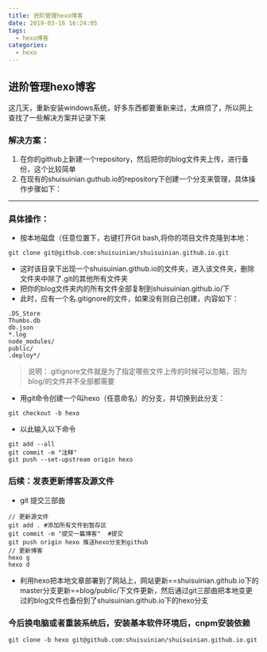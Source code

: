 ```yaml
---
title: 进阶管理hexo博客
date: 2019-03-16 16:24:05
tags: 
  - hexo博客
categories:
  - hexo
---
```

## 进阶管理hexo博客
这几天，重新安装windows系统，好多东西都要重新来过，太麻烦了，所以网上查找了一些解决方案并记录下来
### 解决方案：
1. 在你的github上新建一个repository，然后把你的blog文件夹上传，进行备份，这个比较简单
2. 在现有的shuisuinian.guthub.io的repository下创建一个分支来管理，具体操作步骤如下：
* * *
<!-- more -->
### 具体操作：

* 按本地磁盘（任意位置下，右键打开Git bash,将你的项目文件克隆到本地：
```
git clone git@github.com:shuisuinian/shuisuinian.github.io.git
```
* 这时该目录下出现一个shuisuinian.github.io的文件夹，进入该文件夹，删除文件夹中除了.git的其他所有文件夹
* 把你的blog文件夹内的所有文件全部复制到shuisuinian.github.io/下
* 此时，应有一个名.gitignore的文件，如果没有则自己创建，内容如下：
```
.DS_Store
Thumbs.db
db.json
*.log
node_modules/
public/
.deploy*/
```
>说明：.gitignore文件就是为了指定哪些文件上传的时候可以忽略，因为blog/的文件并不全部都需要

* 用git命令创建一个叫hexo（任意命名）的分支，并切换到此分支：
```
git checkout -b hexo
```
* 以此输入以下命令
```
git add --all
git commit -m "注释"
git push --set-upstream origin hexo
```
### 后续：发表更新博客及源文件
* git 提交三部曲
```
// 更新源文件
git add . #添加所有文件到暂存区
git commit -m "提交一篇博客"  #提交
git push origin hexo 推送hexo分支到github
// 更新博客
hexo g
hexo d
```
* 利用hexo把本地文章部署到了网站上，网站更新==shuisuinian.github.io下的master分支更新==blog/public/下文件更新，然后通过git三部曲把本地变更过的blog文件也备份到了shuisuinian.github.io下的hexo分支

### 今后换电脑或者重装系统后，安装基本软件环境后，cnpm安装依赖
```
git clone -b hexo git@github.com:shuisuinian/shuisuinian.github.io.git
```
